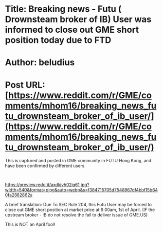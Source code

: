 # Title: Breaking news - Futu ( Drownsteam broker of IB) User was informed to close out GME short position today due to FTD
# Author: beludius
# Post URL: [https://www.reddit.com/r/GME/comments/mhom16/breaking_news_futu_drownsteam_broker_of_ib_user/](https://www.reddit.com/r/GME/comments/mhom16/breaking_news_futu_drownsteam_broker_of_ib_user/)


This is captured and posted in GME community in FUTU Hong Kong, and have been confirmed by different users.

&#x200B;

https://preview.redd.it/axdkjvh02iq61.jpg?width=540&format=pjpg&auto=webp&s=f384715705d7548967df4bbf15b640fa2882862a

A brief translation: Due To SEC Rule 204, this Futu User may be forced to close out GME short position at market price at 9:00am, 1st of April. (IF the upstream broker -  IB do not resolve the fail to deliver issue of GME.US)

This is NOT an April fool!